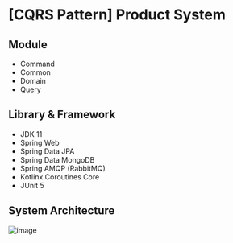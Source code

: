 # [CQRS Pattern] Product System

## Module

- Command
- Common
- Domain
- Query

## Library & Framework

- JDK 11
- Spring Web
- Spring Data JPA
- Spring Data MongoDB
- Spring AMQP (RabbitMQ)
- Kotlinx Coroutines Core
- JUnit 5

## System Architecture

![image](https://user-images.githubusercontent.com/23515771/121531264-3836e380-ca39-11eb-9c59-8c98287388a1.png)
